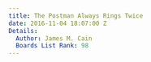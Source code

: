 ```yaml
---
title: The Postman Always Rings Twice
date: 2016-11-04 18:07:00 Z
Details:
  Author: James M. Cain
  Boards List Rank: 98
---
```


